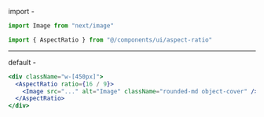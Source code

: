 import -

```jsx
import Image from "next/image"

import { AspectRatio } from "@/components/ui/aspect-ratio"
```

---

default -

```jsx
<div className="w-[450px]">
  <AspectRatio ratio={16 / 9}>
    <Image src="..." alt="Image" className="rounded-md object-cover" />
  </AspectRatio>
</div>
```
